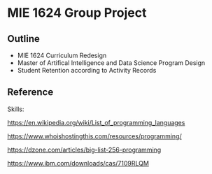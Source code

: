 # MIE 1624 Group Project

## Outline
* MIE 1624 Curriculum Redesign
* Master of Artifical Intelligence and Data Science Program Design
* Student Retention according to Activity Records

## Reference
Skills:

https://en.wikipedia.org/wiki/List_of_programming_languages

https://www.whoishostingthis.com/resources/programming/

https://dzone.com/articles/big-list-256-programming

https://www.ibm.com/downloads/cas/7109RLQM
